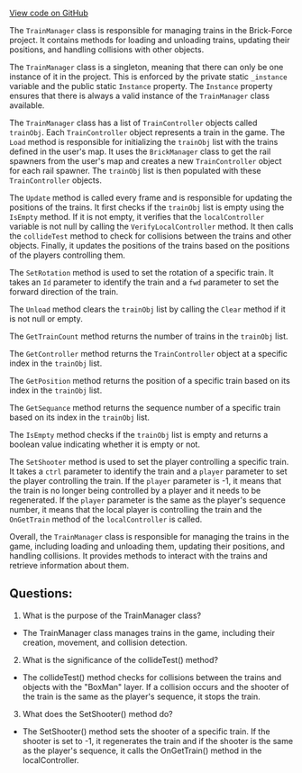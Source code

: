 [View code on GitHub](https://github.com/TieHaxJan/Brick-Force/Assembly-CSharp\TrainManager.cs)

The `TrainManager` class is responsible for managing trains in the Brick-Force project. It contains methods for loading and unloading trains, updating their positions, and handling collisions with other objects.

The `TrainManager` class is a singleton, meaning that there can only be one instance of it in the project. This is enforced by the private static `_instance` variable and the public static `Instance` property. The `Instance` property ensures that there is always a valid instance of the `TrainManager` class available.

The `TrainManager` class has a list of `TrainController` objects called `trainObj`. Each `TrainController` object represents a train in the game. The `Load` method is responsible for initializing the `trainObj` list with the trains defined in the user's map. It uses the `BrickManager` class to get the rail spawners from the user's map and creates a new `TrainController` object for each rail spawner. The `trainObj` list is then populated with these `TrainController` objects.

The `Update` method is called every frame and is responsible for updating the positions of the trains. It first checks if the `trainObj` list is empty using the `IsEmpty` method. If it is not empty, it verifies that the `localController` variable is not null by calling the `VerifyLocalController` method. It then calls the `collideTest` method to check for collisions between the trains and other objects. Finally, it updates the positions of the trains based on the positions of the players controlling them.

The `SetRotation` method is used to set the rotation of a specific train. It takes an `Id` parameter to identify the train and a `fwd` parameter to set the forward direction of the train.

The `Unload` method clears the `trainObj` list by calling the `Clear` method if it is not null or empty.

The `GetTrainCount` method returns the number of trains in the `trainObj` list.

The `GetController` method returns the `TrainController` object at a specific index in the `trainObj` list.

The `GetPosition` method returns the position of a specific train based on its index in the `trainObj` list.

The `GetSequance` method returns the sequence number of a specific train based on its index in the `trainObj` list.

The `IsEmpty` method checks if the `trainObj` list is empty and returns a boolean value indicating whether it is empty or not.

The `SetShooter` method is used to set the player controlling a specific train. It takes a `ctrl` parameter to identify the train and a `player` parameter to set the player controlling the train. If the `player` parameter is -1, it means that the train is no longer being controlled by a player and it needs to be regenerated. If the `player` parameter is the same as the player's sequence number, it means that the local player is controlling the train and the `OnGetTrain` method of the `localController` is called.

Overall, the `TrainManager` class is responsible for managing the trains in the game, including loading and unloading them, updating their positions, and handling collisions. It provides methods to interact with the trains and retrieve information about them.
## Questions: 
 1. What is the purpose of the TrainManager class?
- The TrainManager class manages trains in the game, including their creation, movement, and collision detection.

2. What is the significance of the collideTest() method?
- The collideTest() method checks for collisions between the trains and objects with the "BoxMan" layer. If a collision occurs and the shooter of the train is the same as the player's sequence, it stops the train.

3. What does the SetShooter() method do?
- The SetShooter() method sets the shooter of a specific train. If the shooter is set to -1, it regenerates the train and if the shooter is the same as the player's sequence, it calls the OnGetTrain() method in the localController.